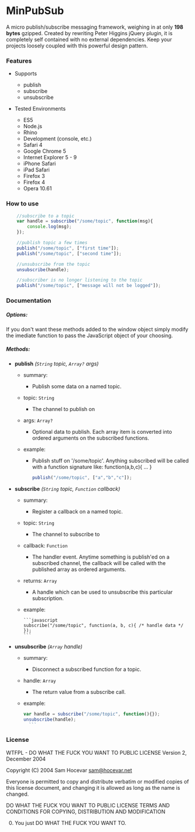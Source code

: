 MinPubSub
=========

A micro publish/subscribe messaging framework, weighing in at only **198 bytes** gzipped. Created by rewriting Peter Higgins jQuery plugin, it is completely self contained with no external dependencies. Keep your projects loosely coupled with this powerful design pattern.

### Features

- Supports
	- publish
	- subscribe
	- unsubscribe

- Tested Environments
	- ES5
	- Node.js
	- Rhino
	- Development (console, etc.) 
	- Safari 4
	- Google Chrome 5
	- Internet Explorer 5 - 9
	- iPhone Safari
	- iPad Safari
	- Firefox 3
	- Firefox 4
	- Opera 10.61

### How to use

```javascript
	//subscribe to a topic
	var handle = subscribe("/some/topic", function(msg){
		console.log(msg);
	});

	//publish topic a few times
	publish("/some/topic", ["first time"]);
	publish("/some/topic", ["second time"]);

	//unsubscribe from the topic
	unsubscribe(handle);

	//subscriber is no longer listening to the topic
	publish("/some/topic", ["message will not be logged"]);
```

### Documentation 

##### Options:

If you don't want these methods added to the window object simply modify the imediate function to pass the JavaScript object of your choosing.

##### Methods:

- **publish** *(`String` topic, `Array?` args)*

	- summary: 
		- Publish some data on a named topic.
	
	- topic: `String`
		- The channel to publish on
	
	- args: `Array?`
		- Optional data to publish. Each array item is converted into ordered arguments on the subscribed functions. 
	
	- example:
		- Publish stuff on '/some/topic'. Anything subscribed will be called with a function signature like: function(a,b,c){ ... }

		  ```javascript
		  publish("/some/topic", ["a","b","c"]);
		  ```

- **subscribe** *(`String` topic, `Function` callback)*

	- summary:
		- Register a callback on a named topic.

	- topic: `String`
		- The channel to subscribe to

	- callback: `Function`
		- The handler event. Anytime something is publish'ed on a subscribed channel, the callback will be called with the published array as ordered arguments.

	- returns: `Array`
		- A handle which can be used to unsubscribe this particular subscription.

	- example:

		  ```javascript
		  subscribe("/some/topic", function(a, b, c){ /* handle data */ });
		  ```

- **unsubscribe** *(`Array` handle)*

	- summary:
		- Disconnect a subscribed function for a topic.

	- handle: `Array`
		- The return value from a subscribe call.
	
	- example:

		```javascript
		var handle = subscribe("/some/topic", function(){});
		unsubscribe(handle);
		  ```


### License 

WTFPL - DO WHAT THE FUCK YOU WANT TO PUBLIC LICENSE
Version 2, December 2004

Copyright (C) 2004 Sam Hocevar <sam@hocevar.net>

Everyone is permitted to copy and distribute verbatim or modified
copies of this license document, and changing it is allowed as long
as the name is changed.

DO WHAT THE FUCK YOU WANT TO PUBLIC LICENSE
TERMS AND CONDITIONS FOR COPYING, DISTRIBUTION AND MODIFICATION

0. You just DO WHAT THE FUCK YOU WANT TO. 